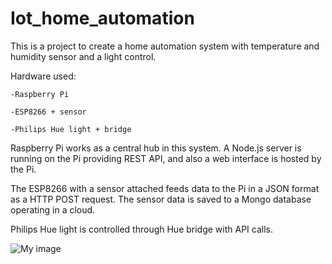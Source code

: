 # Iot_home_automation

This is a project to create a home automation system with temperature and humidity sensor and a light control.

Hardware used:

    -Raspberry Pi

    -ESP8266 + sensor

    -Philips Hue light + bridge


Raspberry Pi works as a central hub in this system. A Node.js server is running on the Pi providing REST API, and also a web interface is hosted by the Pi.

The ESP8266 with a sensor attached feeds data to the Pi in a JSON format as a HTTP POST request.
The sensor data is saved to a Mongo database operating in a cloud.

Philips Hue light is controlled through Hue bridge with API calls.


![My image](https://github.com/Kimsi1/Iot_home_automation/blob/master/Iot_home_automation_diagram.jpg)


